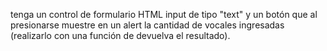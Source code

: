   tenga un control de formulario HTML input de tipo "text" y un botón que al presionarse muestre en un alert la cantidad de vocales ingresadas (realizarlo con una función de devuelva el resultado).
